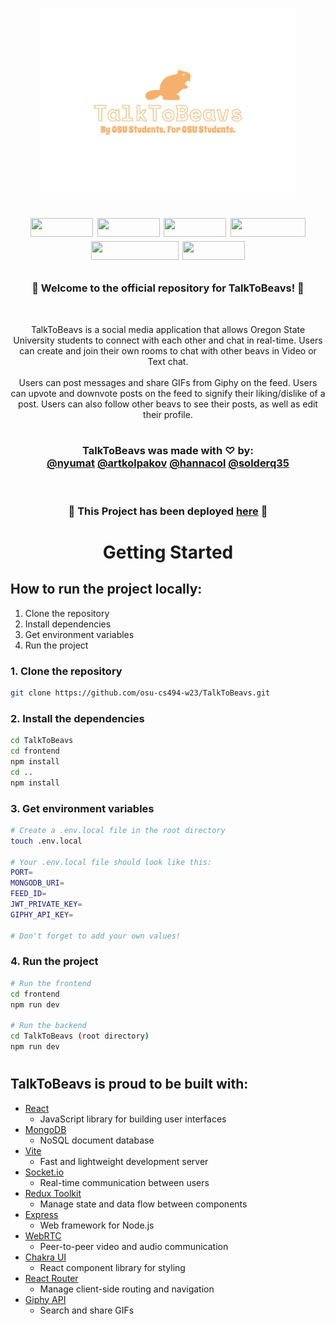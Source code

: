 <h1 align="center"><img height="300" src="frontend/src/assets/alt-logo.png" alt="logo">

<p align="center">
	<img width="100" height="30" src="https://badges.aleen42.com/src/react.svg">
	<img width="100" height="30" src="https://badges.aleen42.com/src/redux.svg">
	<img width="100" height="30" src="https://badges.aleen42.com/src/node.svg">
	<img width="120" height="30" src="https://badges.aleen42.com/src/javascript.svg">
      <img width="140" height="30" src="https://badges.aleen42.com/src/react-router.svg">
	<img width="100" height="30" src="https://badges.aleen42.com/src/vitejs.svg">
</p>
	
</h1>

<!-- End header --->

<p align="center" style="font-size:20px;">
	<h3 align="center">🦫 Welcome to the official repository for TalkToBeavs! 🦫 </h3>
	<br>
	<p align="center"
	<i align="center"> TalkToBeavs is a social media application that allows Oregon State University students to connect with each other and chat in real-time. Users can create and join their own rooms to chat with other beavs in Video or Text chat.
	<br><br>Users can post messages and share GIFs from Giphy on the feed. Users can upvote and downvote posts on the feed to signify their liking/dislike of a post. Users can also follow other beavs to see their posts, as well as edit their profile.</i>
      <br>
	<br>
	<h3 align="center">TalkToBeavs was made with ♡ by: <br> <a href="https://github.com/Nyumat">@nyumat</a>  <a href="https://github.com/artkolpakov">@artkolpakov</a> <a href="https://github.com/hannacol">@hannacol</a> <a href="https://github.com/solderq35">@solderq35</a></h3>
	<br>
      <h3 align="center">
	🚀  This Project has been deployed <a href="https://talktobeavs.onrender.com">here</a> 🚀  </h3>
	</p>
</p>
<h1></h1>
<!-- End welcome --->

<h1 align="center">Getting Started</h1>


<h2>How to run the project locally:</h2>

1. Clone the repository
2. Install dependencies
3. Get environment variables
4. Run the project

<h3>1. Clone the repository</h3>

```bash
git clone https://github.com/osu-cs494-w23/TalkToBeavs.git
```

<h3>2. Install the dependencies</h3>

```bash
cd TalkToBeavs
cd frontend
npm install
cd ..
npm install
```

<h3>3. Get environment variables</h3>

```bash
# Create a .env.local file in the root directory
touch .env.local

# Your .env.local file should look like this:
PORT=
MONGODB_URI=
FEED_ID=
JWT_PRIVATE_KEY=
GIPHY_API_KEY=

# Don't forget to add your own values!
```

<h3>4. Run the project</h3>

```bash
# Run the frontend
cd frontend
npm run dev

# Run the backend
cd TalkToBeavs (root directory)
npm run dev
```
<h1></h1>

<h2>TalkToBeavs is proud to be built with:</h2>

- [React](https://react.dev/)
   - JavaScript library for building user interfaces
- [MongoDB](https://www.mongodb.com/)
   - NoSQL document database
- [Vite](https://vitejs.dev/)
   - Fast and lightweight development server
- [Socket.io](https://socket.io/)
   - Real-time communication between users
- [Redux Toolkit](https://redux-toolkit.js.org/)
   - Manage state and data flow between components
- [Express](https://expressjs.com/)
   - Web framework for Node.js
- [WebRTC](https://webrtc.org/)
   - Peer-to-peer video and audio communication
- [Chakra UI](https://chakra-ui.com/)
   - React component library for styling
- [React Router](https://reactrouter.com/)
   - Manage client-side routing and navigation	
- [Giphy API](https://developers.giphy.com/)
   - Search and share GIFs
